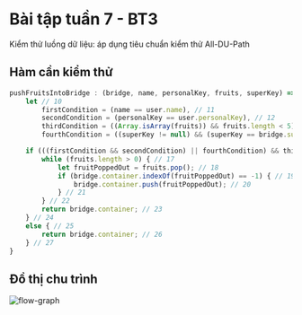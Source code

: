 # Bài tập tuần 7 - BT3
Kiểm thử luồng dữ liệu: áp dụng tiêu chuẩn kiểm thử All-DU-Path

## Hàm cần kiểm thử
```javascript
pushFruitsIntoBridge : (bridge, name, personalKey, fruits, superKey) => { // 9
    let // 10
        firstCondition = (name == user.name), // 11
        secondCondition = (personalKey == user.personalKey), // 12
        thirdCondition = ((Array.isArray(fruits)) && fruits.length < 5), //13
        fourthCondition = ((superKey != null) && (superKey == bridge.superKey)); //14

    if (((firstCondition && secondCondition) || fourthCondition) && thirdCondition) { //16
        while (fruits.length > 0) { // 17
            let fruitPoppedOut = fruits.pop(); // 18
            if (bridge.container.indexOf(fruitPoppedOut) == -1) { // 19
                bridge.container.push(fruitPoppedOut); // 20
            } // 21
        } // 22
        return bridge.container; // 23
    } // 24
    else { // 25
        return bridge.container; // 26
    } // 27
}
```

## Đồ thị chu trình
![flow-graph](https://github.com/trieudh58/int3117-2016/blob/master/DangHaiTrieu/BT3/screenshots/flow-graph.png)
